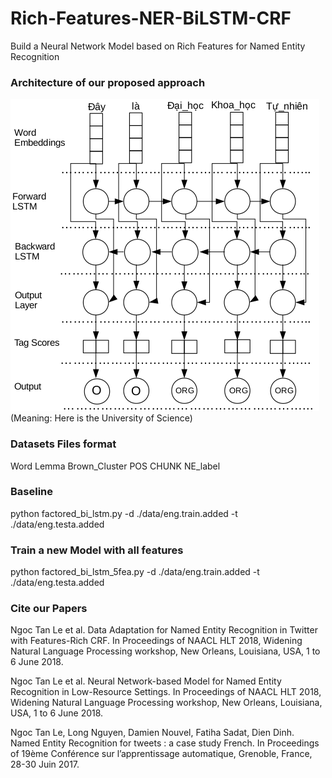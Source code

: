 # Rich-Features-NER-BiLSTM-CRF
Build a Neural Network Model based on Rich Features for Named Entity Recognition

### Architecture of our proposed approach
![Architecture](./image/B-LSTM.png)
<br/>
(Meaning: Here is the University of Science)

### Datasets Files format
Word Lemma Brown_Cluster POS CHUNK NE_label

### Baseline
python factored_bi_lstm.py -d ./data/eng.train.added -t ./data/eng.testa.added

### Train a new Model with all features
python factored_bi_lstm_5fea.py -d ./data/eng.train.added -t ./data/eng.testa.added


### Cite our Papers
Ngoc Tan Le et al. Data Adaptation for Named Entity Recognition in Twitter with Features-Rich CRF. In Proceedings of NAACL HLT 2018, Widening Natural Language Processing workshop, New Orleans, Louisiana, USA, 1 to 6 June 2018.

Ngoc Tan Le et al. Neural Network-based Model for Named Entity Recognition in Low-Resource Settings. In Proceedings of NAACL HLT 2018, Widening Natural Language Processing workshop, New Orleans, Louisiana, USA, 1 to 6 June 2018.

Ngoc Tan Le, Long Nguyen, Damien Nouvel, Fatiha Sadat, Dien Dinh. Named Entity Recognition for tweets : a case study French. In Proceedings of 19ème Conférence sur l’apprentissage automatique, Grenoble, France, 28-30 Juin 2017.


